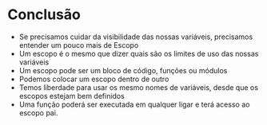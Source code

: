 # Conclusão

- Se precisamos cuidar da visibilidade das nossas variáveis, precisamos entender um pouco mais de Escopo
- Um escopo é o mesmo que dizer quais são os limites de uso das nossas variáveis
- Um escopo pode ser um bloco de código, funções ou módulos
- Podemos colocar um escopo dentro de outro
- Temos liberdade para usar os mesmo nomes de variáveis, desde que os escopos estejam bem definidos
- Uma função poderá ser executada em qualquer ligar e terá acesso ao escopo pai.
